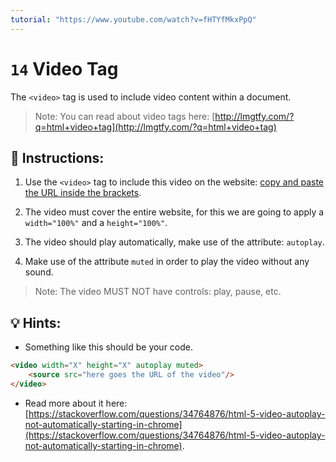 ```yaml
---
tutorial: "https://www.youtube.com/watch?v=fHTYfMkxPpQ"
---
```


# `14` Video Tag

The `<video>` tag is used to include video content within a document.

> Note: You can read about video tags here: [http://lmgtfy.com/?q=html+video+tag](http://lmgtfy.com/?q=html+video+tag)

## 📝 Instructions:

1. Use the `<video>` tag to include this video on the website: [copy and paste the URL inside the brackets](https://assets.breatheco.de/apis/video/why-pair-programming).

2. The video must cover the entire website, for this we are going to apply a `width="100%"` and a `height="100%"`.

3. The video should play automatically, make use of the attribute: `autoplay`.

4. Make use of the attribute `muted` in order to play the video without any sound.

> Note: The video MUST NOT have controls: play, pause, etc.

## 💡 Hints:

+ Something like this should be your code.

```html
<video width="X" height="X" autoplay muted>
	<source src="here goes the URL of the video"/>
</video>
```

+ Read more about it here: [https://stackoverflow.com/questions/34764876/html-5-video-autoplay-not-automatically-starting-in-chrome](https://stackoverflow.com/questions/34764876/html-5-video-autoplay-not-automatically-starting-in-chrome).